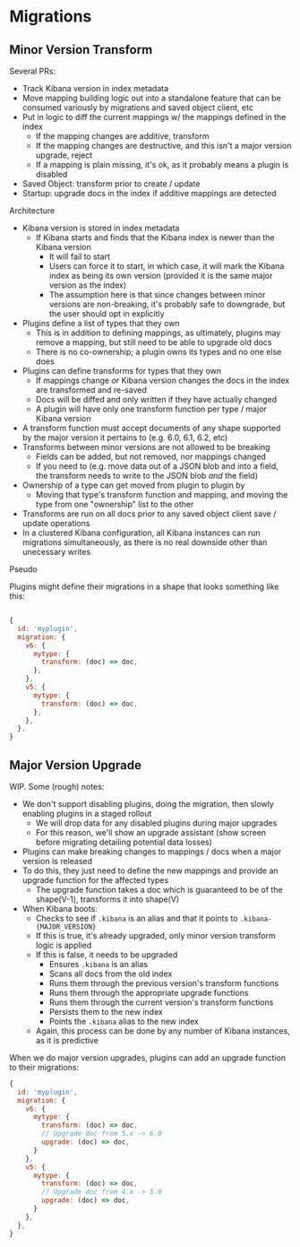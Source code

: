 # Migrations

## Minor Version Transform

Several PRs:

- Track Kibana version in index metadata
- Move mapping building logic out into a standalone feature that can be consumed variously by migrations and saved object client, etc
- Put in logic to diff the current mappings w/ the mappings defined in the index
  - If the mapping changes are additive, transform
  - If the mapping changes are destructive, and this isn't a major version upgrade, reject
  - If a mapping is plain missing, it's ok, as it probably means a plugin is disabled
- Saved Object: transform prior to create / update
- Startup: upgrade docs in the index if additive mappings are detected


Architecture

- Kibana version is stored in index metadata
  - If Kibana starts and finds that the Kibana index is newer than the Kibana version
    - It will fail to start
    - Users can force it to start, in which case, it will mark the Kibana index as being its own version (provided it is the same major version as the index)
    - The assumption here is that since changes between minor versions are non-breaking, it's probably safe to downgrade, but the user should opt in explicitly
- Plugins define a list of types that they own
  - This is in addition to defining mappings, as ultimately, plugins may remove a mapping, but still need to be able to upgrade old docs
  - There is no co-ownership; a plugin owns its types and no one else does
- Plugins can define transforms for types that they own
  - If mappings change *or* Kibana version changes the docs in the index are transformed and re-saved
  - Docs will be diffed and only written if they have actually changed
  - A plugin will have only one transform function per type / major Kibana version
- A transform function must accept documents of any shape supported by the major version it pertains to (e.g. 6.0, 6.1, 6.2, etc)
- Transforms between minor versions are not allowed to be breaking
  - Fields can be added, but not removed, nor mappings changed
  - If you need to (e.g. move data out of a JSON blob and into a field, the transform needs to write to the JSON blob *and* the field)
- Ownership of a type can get moved from plugin to plugin by
  - Moving that type's transform function and mapping, and moving the type from one "ownership" list to the other
- Transforms are run on all docs prior to any saved object client save / update operations
- In a clustered Kibana configuration, all Kibana instances can run migrations simultaneously, as there is no real downside other than unecessary writes


Pseudo

Plugins might define their migrations in a shape that looks something like this:

```js

{
  id: 'myplugin',
  migration: {
    v6: {
      mytype: {
        transform: (doc) => doc,
      },
    },
    v5: {
      mytype: {
        transform: (doc) => doc,
      },
    },
  },
}
```


## Major Version Upgrade

WIP. Some (rough) notes:

- We don't support disabling plugins, doing the migration, then slowly enabling plugins in a staged rollout
  - We will drop data for any disabled plugins during major upgrades
  - For this reason, we'll show an upgrade assistant (show screen before migrating detailing potential data losses)
- Plugins can make breaking changes to mappings / docs when a major version is released
- To do this, they just need to define the new mappings and provide an upgrade function for the affected types
  - The upgrade function takes a doc which is guaranteed to be of the shape(V-1), transforms it into shape(V)
- When Kibana boots:
  - Checks to see if `.kibana` is an alias and that it points to `.kibana-{MAJOR_VERSION}`
  - If this is true, it's already upgraded, only minor version transform logic is applied
  - If this is false, it needs to be upgraded
    - Ensures `.kibana` is an alias
    - Scans all docs from the old index
    - Runs them through the previous version's transform functions
    - Runs them through the appropriate upgrade functions
    - Runs them through the current version's transform functions
    - Persists them to the new index
    - Points the `.kibana` alias to the new index
  - Again, this process can be done by any number of Kibana instances, as it is predictive


When we do major version upgrades, plugins can add an upgrade function to their migrations:

```js
{
  id: 'myplugin',
  migration: {
    v6: {
      mytype: {
        transform: (doc) => doc,
        // Upgrade doc from 5.x -> 6.0
        upgrade: (doc) => doc,
      }
    },
    v5: {
      mytype: {
        transform: (doc) => doc,
        // Upgrade doc from 4.x -> 5.0
        upgrade: (doc) => doc,
      }
    },
  },
}
```


  
